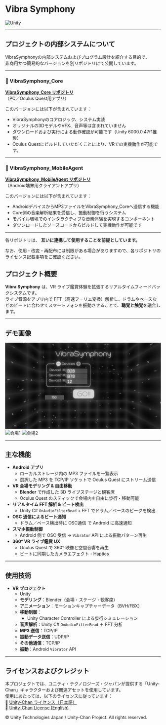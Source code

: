 # Vibra Symphony

![Unity](https://img.shields.io/badge/Unity-black?logo=unity&logoColor=white)

---

## プロジェクトの内部システムについて

VibraSymphonyの内部システムおよびプログラム設計を紹介する目的で、  
非商用かつ簡易的なバージョンを別リポジトリにて公開しています。

---

### 🎵 VibraSymphony_Core

**[VibraSymphony_Core リポジトリ](https://github.com/rickyKunn/VibraSymphony_Core/)**  
（PC／Oculus Quest用アプリ）

このバージョンには以下が含まれています：
- VibraSymphonyのコアロジック、システム実装
- オリジナルの3DモデルやVFX、音声等は含まれていません
- ダウンロードおよび実行による動作確認が可能です（Unity 6000.0.47f1推奨）
- Oculus Questにビルドしていただくことにより、VRでの実機動作が可能です。
---

### 📱 VibraSymphony_MobileAgent

**[VibraSymphony_MobileAgent リポジトリ](https://github.com/rickyKunn/VibraSymphony_MobileAgent/)**  
（Android端末用クライアントアプリ）

このバージョンには以下が含まれています：
- AndroidデバイスからMP3ファイルをVibraSymphony_Coreへ送信する機能
- Core側の音楽解析結果を受信し、振動制御を行うシステム
- モバイル環境でのインタラクティブな音楽体験を実現するコンポーネント
- ダウンロードしたソースコードからビルドして実機動作が可能です

---

各リポジトリは、 **互いに連携して使用することを前提としています。**

なお、使用・改変・再配布には制限がある場合がありますので、各リポジトリのライセンス記載事項をご確認ください。



## プロジェクト概要

**Vibra Symphony** は、VR ライブ鑑賞体験を拡張するリアルタイムフィードバックシステムです。  
ライブ音源をアプリ内で FFT（高速フーリエ変換）解析し、ドラムやベースなどのビートに合わせてスマートフォンを振動させることで、**聴覚と触覚**を融合します。

---

## デモ画像

![スタート画面](./docs/start.png)  
![会場1](./docs/venue1.png)
![会場2](./docs/venue2.png)

---

## 主な機能

- **Android アプリ**  
  - ローカルストレージ内の MP3 ファイルを一覧表示  
  - 選択した MP3 を TCP/IP ソケットで Oculus Quest にストリーム送信  
- **VR 会場モデリング & 自由移動**  
  - **Blender** で作成した 3D ライブステージと観客席  
  - Oculus Quest のスティックで会場内を自由に歩行・移動可能  
- **リアルタイム FFT 解析 & ビート検出**  
  - Unity C# `OnAudioFilterRead` + FFT でドラム／ベースのピークを検出  
- **OSC 通信によるビート通知**  
  - ドラム／ベース検出時に OSC通信 で Android に高速通知  
- **スマホ振動制御**  
  - Android 側で OSC 受信 → `Vibrator` API による振動パターン再生  
- **360° VR ライブ鑑賞 UX**  
  - Oculus Quest で 360° 映像と空間音響を再生  
  - ビートに同期したカメラエフェクト・Haptics  
---

## 使用技術

- **VR プロジェクト**  
  - Unity
  - **モデリング**：Blender（会場・ステージ・観客席）  
  - **アニメーション**：モーションキャプチャーデータ（BVH/FBX）  
  - **移動制御**：
    - Unity Character Controller による歩行シミュレーション  
  - **音声解析**：Unity C# `OnAudioFilterRead` ＋ FFT 分析
   - **MP3 送信**：TCP/IP
  - **振動データ送信**：UDP/IP
  - **その他通信**：TCP/IP 
  - **振動**：Android `Vibrator` API  
---

## ライセンスおよびクレジット
 
本プロジェクトでは、ユニティ・テクノロジーズ・ジャパンが提供する「Unity-Chan」キャラクターおよび関連アセットを使用しています。  
使用にあたっては、以下のライセンスに従っています：  
🔗 [Unity-Chan ライセンス（日本語）](https://unity-chan.com/contents/license_jp/)  
🔗 [Unity-Chan License (English)](https://unity-chan.com/contents/license_en/)
 
© Unity Technologies Japan / Unity-Chan Project. All rights reserved.
